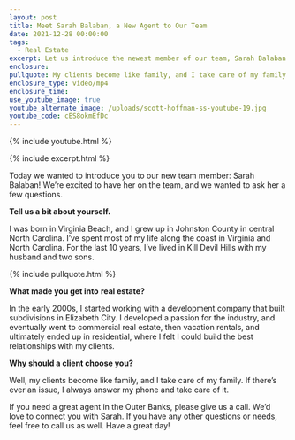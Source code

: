 ```yaml
---
layout: post
title: Meet Sarah Balaban, a New Agent to Our Team
date: 2021-12-28 00:00:00
tags:
  - Real Estate
excerpt: Let us introduce the newest member of our team, Sarah Balaban.
enclosure:
pullquote: My clients become like family, and I take care of my family.
enclosure_type: video/mp4
enclosure_time:
use_youtube_image: true
youtube_alternate_image: /uploads/scott-hoffman-ss-youtube-19.jpg
youtube_code: cES8okmEfDc
---
```

{% include youtube.html %}

{% include excerpt.html %}

Today we wanted to introduce you to our new team member: Sarah Balaban\! We’re excited to have her on the team, and we wanted to ask her a few questions.&nbsp;

**Tell us a bit about yourself.**

I was born in Virginia Beach, and I grew up in Johnston County in central North Carolina. I’ve spent most of my life along the coast in Virginia and North Carolina. For the last 10 years, I’ve lived in Kill Devil Hills with my husband and two sons.

{% include pullquote.html %}

**What made you get into** **real estate?**

In the early 2000s, I started working with a development company that built subdivisions in Elizabeth City. I developed a passion for the industry, and eventually went to commercial real estate, then vacation rentals, and ultimately ended up in residential, where I felt I could build the best relationships with my clients.&nbsp;

**Why should a client choose you?**

Well, my clients become like family, and I take care of my family. If there’s ever an issue, I always answer my phone and take care of it.&nbsp;

If you need a great agent in the Outer Banks, please give us a call. We’d love to connect you with Sarah. If you have any other questions or needs, feel free to call us as well. Have a great day\!
